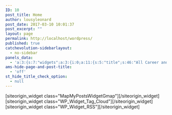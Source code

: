 ```yaml
---
ID: 10
post_title: Home
author: lousyleonard
post_date: 2017-03-10 10:01:37
post_excerpt: ""
layout: page
permalink: http://localhost/wordpress/
published: true
catchevolution-sidebarlayout:
  - no-sidebar
panels_data:
  - 'a:3:{s:7:"widgets";a:3:{i:0;a:11:{s:5:"title";s:46:"All Career and Apprenticeship Opportunities...";s:6:"region";s:4:"auto";s:8:"taxonomy";s:8:"post_tag";s:6:"parent";s:0:"";s:7:"maptype";s:7:"roadmap";s:14:"maptypecontrol";s:4:"true";s:10:"infowindow";s:4:"true";s:6:"target";s:5:"_self";s:5:"width";i:800;s:6:"height";i:600;s:11:"panels_info";a:7:{s:5:"class";s:20:"MapMyPostsWidgetGmap";s:3:"raw";b:0;s:4:"grid";i:0;s:4:"cell";i:0;s:2:"id";i:0;s:9:"widget_id";s:36:"b7f8a150-0b33-438f-b484-9f5f84bac939";s:5:"style";a:1:{s:18:"background_display";s:4:"tile";}}}i:1;a:3:{s:5:"title";s:0:"";s:8:"taxonomy";s:8:"post_tag";s:11:"panels_info";a:7:{s:5:"class";s:19:"WP_Widget_Tag_Cloud";s:3:"raw";b:0;s:4:"grid";i:1;s:4:"cell";i:0;s:2:"id";i:1;s:9:"widget_id";s:36:"4c23356b-e93a-452c-9e10-b062d5d45dfa";s:5:"style";a:1:{s:18:"background_display";s:4:"tile";}}}i:2;a:9:{s:5:"title";s:17:"New Job Vacancies";s:3:"url";s:679:"https://www.jobs.nhs.uk/xi/search_vacancy/70d9e75c5eee58c4e7c92935d7082b86/?page_view_status=%7B%22tw_Posteddate%22%3A%22open%22%2C%22tw_Jobtype%22%3A%22open%22%2C%22tw_Otherpayband%22%3A%22open%22%2C%22tw_AfCpayband%22%3A%22open%22%2C%22tw_Salaryrange%22%3A%22open%22%2C%22tw_Distance%22%3A%22open%22%2C%22tw_Additionalfilters%22%3A%22closed%22%7D&max_result=20&distance=10&max_salary=ANY&navigator_fields=jobtype&navigator_fields=salary_match_type&navigator_fields=pay_band&navigator_fields=staff_group_code&navigator_fields=vac_restricted&navigator_fields=restricted_group&navigator_fields=suitable_for_newly_qualified&navigator_fields=pay_scheme_cd&action=search&sort_by=date";s:4:"link";s:0:"";s:5:"items";i:4;s:5:"error";s:880:"A feed could not be found at https://www.jobs.nhs.uk/xi/search_vacancy/70d9e75c5eee58c4e7c92935d7082b86/?page_view_status=%7B%22tw_Posteddate%22%3A%22open%22%2C%22tw_Jobtype%22%3A%22open%22%2C%22tw_Otherpayband%22%3A%22open%22%2C%22tw_AfCpayband%22%3A%22open%22%2C%22tw_Salaryrange%22%3A%22open%22%2C%22tw_Distance%22%3A%22open%22%2C%22tw_Additionalfilters%22%3A%22closed%22%7D&max_result=20&distance=10&max_salary=ANY&navigator_fields=jobtype&navigator_fields=salary_match_type&navigator_fields=pay_band&navigator_fields=staff_group_code&navigator_fields=vac_restricted&navigator_fields=restricted_group&navigator_fields=suitable_for_newly_qualified&navigator_fields=pay_scheme_cd&action=search&sort_by=date. A feed with an invalid mime type may fall victim to this error, or SimplePie was unable to auto-discover it.. Use force_feed() if you are certain this URL is a real feed.";s:12:"show_summary";i:0;s:11:"show_author";i:0;s:9:"show_date";i:0;s:11:"panels_info";a:6:{s:5:"class";s:13:"WP_Widget_RSS";s:4:"grid";i:1;s:4:"cell";i:1;s:2:"id";i:2;s:9:"widget_id";s:36:"730c7e83-9242-416d-bc38-a4c29e4c2e4c";s:5:"style";a:2:{s:27:"background_image_attachment";b:0;s:18:"background_display";s:4:"tile";}}}}s:5:"grids";a:2:{i:0;a:2:{s:5:"cells";i:1;s:5:"style";a:0:{}}i:1;a:2:{s:5:"cells";i:2;s:5:"style";a:2:{s:18:"background_display";s:4:"tile";s:14:"cell_alignment";s:10:"flex-start";}}}s:10:"grid_cells";a:3:{i:0;a:4:{s:4:"grid";i:0;s:5:"index";i:0;s:6:"weight";i:1;s:5:"style";a:0:{}}i:1;a:4:{s:4:"grid";i:1;s:5:"index";i:0;s:6:"weight";d:0.5;s:5:"style";a:0:{}}i:2;a:4:{s:4:"grid";i:1;s:5:"index";i:1;s:6:"weight";d:0.5;s:5:"style";a:0:{}}}}'
ams-hide-page-and-post-title:
  - 'off'
st_hide_title_check_option:
  - null
---
```

<div id="pl-10"  class="panel-layout" ><div id="pg-10-0"  class="panel-grid panel-no-style" ><div id="pgc-10-0-0"  class="panel-grid-cell"  data-weight="1" ><div id="panel-10-0-0-0" class="so-panel widget widget_mapmypostswidgetgmap widget_mmp_gmap panel-first-child panel-last-child" data-index="0" data-style="{&quot;background_display&quot;:&quot;tile&quot;}" >[siteorigin_widget class="MapMyPostsWidgetGmap"]<input type="hidden" value="{&quot;instance&quot;:{&quot;title&quot;:&quot;All Career and Apprenticeship Opportunities...&quot;,&quot;region&quot;:&quot;auto&quot;,&quot;taxonomy&quot;:&quot;post_tag&quot;,&quot;parent&quot;:&quot;&quot;,&quot;maptype&quot;:&quot;roadmap&quot;,&quot;maptypecontrol&quot;:&quot;true&quot;,&quot;infowindow&quot;:&quot;true&quot;,&quot;target&quot;:&quot;_self&quot;,&quot;width&quot;:800,&quot;height&quot;:600},&quot;args&quot;:{&quot;before_widget&quot;:&quot;&lt;div id=\&quot;panel-10-0-0-0\&quot; class=\&quot;so-panel widget widget_mapmypostswidgetgmap widget_mmp_gmap panel-first-child panel-last-child\&quot; data-index=\&quot;0\&quot; data-style=\&quot;{&amp;quot;background_display&amp;quot;:&amp;quot;tile&amp;quot;}\&quot; &gt;&quot;,&quot;after_widget&quot;:&quot;&lt;\/div&gt;&quot;,&quot;before_title&quot;:&quot;&lt;h3 class=\&quot;widget-title\&quot;&gt;&quot;,&quot;after_title&quot;:&quot;&lt;\/h3&gt;&quot;,&quot;widget_id&quot;:&quot;widget-0-0-0&quot;}}" />[/siteorigin_widget]</div></div></div><div id="pg-10-1"  class="panel-grid panel-no-style"  data-style="{&quot;background_display&quot;:&quot;tile&quot;,&quot;cell_alignment&quot;:&quot;flex-start&quot;}" ><div id="pgc-10-1-0"  class="panel-grid-cell"  data-weight="0.5" ><div id="panel-10-1-0-0" class="so-panel widget widget_tag_cloud panel-first-child panel-last-child" data-index="1" data-style="{&quot;background_display&quot;:&quot;tile&quot;}" >[siteorigin_widget class="WP_Widget_Tag_Cloud"]<input type="hidden" value="{&quot;instance&quot;:{&quot;title&quot;:&quot;&quot;,&quot;taxonomy&quot;:&quot;post_tag&quot;},&quot;args&quot;:{&quot;before_widget&quot;:&quot;&lt;div id=\&quot;panel-10-1-0-0\&quot; class=\&quot;so-panel widget widget_tag_cloud panel-first-child panel-last-child\&quot; data-index=\&quot;1\&quot; data-style=\&quot;{&amp;quot;background_display&amp;quot;:&amp;quot;tile&amp;quot;}\&quot; &gt;&quot;,&quot;after_widget&quot;:&quot;&lt;\/div&gt;&quot;,&quot;before_title&quot;:&quot;&lt;h3 class=\&quot;widget-title\&quot;&gt;&quot;,&quot;after_title&quot;:&quot;&lt;\/h3&gt;&quot;,&quot;widget_id&quot;:&quot;widget-1-0-0&quot;}}" />[/siteorigin_widget]</div></div><div id="pgc-10-1-1"  class="panel-grid-cell"  data-weight="0.5" ><div id="panel-10-1-1-0" class="so-panel widget widget_rss panel-first-child panel-last-child" data-index="2" data-style="{&quot;background_image_attachment&quot;:false,&quot;background_display&quot;:&quot;tile&quot;}" >[siteorigin_widget class="WP_Widget_RSS"]<input type="hidden" value="{&quot;instance&quot;:{&quot;title&quot;:&quot;New Job Vacancies&quot;,&quot;url&quot;:&quot;https:\/\/www.jobs.nhs.uk\/xi\/search_vacancy\/70d9e75c5eee58c4e7c92935d7082b86\/?page_view_status=%7B%22tw_Posteddate%22%3A%22open%22%2C%22tw_Jobtype%22%3A%22open%22%2C%22tw_Otherpayband%22%3A%22open%22%2C%22tw_AfCpayband%22%3A%22open%22%2C%22tw_Salaryrange%22%3A%22open%22%2C%22tw_Distance%22%3A%22open%22%2C%22tw_Additionalfilters%22%3A%22closed%22%7D&amp;max_result=20&amp;distance=10&amp;max_salary=ANY&amp;navigator_fields=jobtype&amp;navigator_fields=salary_match_type&amp;navigator_fields=pay_band&amp;navigator_fields=staff_group_code&amp;navigator_fields=vac_restricted&amp;navigator_fields=restricted_group&amp;navigator_fields=suitable_for_newly_qualified&amp;navigator_fields=pay_scheme_cd&amp;action=search&amp;sort_by=date&quot;,&quot;link&quot;:&quot;&quot;,&quot;items&quot;:4,&quot;error&quot;:&quot;A feed could not be found at https:\/\/www.jobs.nhs.uk\/xi\/search_vacancy\/70d9e75c5eee58c4e7c92935d7082b86\/?page_view_status=%7B%22tw_Posteddate%22%3A%22open%22%2C%22tw_Jobtype%22%3A%22open%22%2C%22tw_Otherpayband%22%3A%22open%22%2C%22tw_AfCpayband%22%3A%22open%22%2C%22tw_Salaryrange%22%3A%22open%22%2C%22tw_Distance%22%3A%22open%22%2C%22tw_Additionalfilters%22%3A%22closed%22%7D&amp;max_result=20&amp;distance=10&amp;max_salary=ANY&amp;navigator_fields=jobtype&amp;navigator_fields=salary_match_type&amp;navigator_fields=pay_band&amp;navigator_fields=staff_group_code&amp;navigator_fields=vac_restricted&amp;navigator_fields=restricted_group&amp;navigator_fields=suitable_for_newly_qualified&amp;navigator_fields=pay_scheme_cd&amp;action=search&amp;sort_by=date. A feed with an invalid mime type may fall victim to this error, or SimplePie was unable to auto-discover it.. Use force_feed() if you are certain this URL is a real feed.&quot;,&quot;show_summary&quot;:0,&quot;show_author&quot;:0,&quot;show_date&quot;:0},&quot;args&quot;:{&quot;before_widget&quot;:&quot;&lt;div id=\&quot;panel-10-1-1-0\&quot; class=\&quot;so-panel widget widget_rss panel-first-child panel-last-child\&quot; data-index=\&quot;2\&quot; data-style=\&quot;{&amp;quot;background_image_attachment&amp;quot;:false,&amp;quot;background_display&amp;quot;:&amp;quot;tile&amp;quot;}\&quot; &gt;&quot;,&quot;after_widget&quot;:&quot;&lt;\/div&gt;&quot;,&quot;before_title&quot;:&quot;&lt;h3 class=\&quot;widget-title\&quot;&gt;&quot;,&quot;after_title&quot;:&quot;&lt;\/h3&gt;&quot;,&quot;widget_id&quot;:&quot;widget-1-1-0&quot;}}" />[/siteorigin_widget]</div></div></div></div>